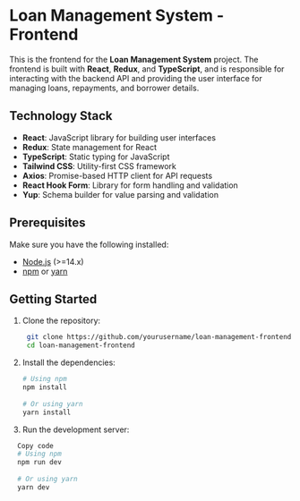 # Loan Management System - Frontend

This is the frontend for the **Loan Management System** project. The frontend is built with **React**, **Redux**, and **TypeScript**, and is responsible for interacting with the backend API and providing the user interface for managing loans, repayments, and borrower details.

## Technology Stack

- **React**: JavaScript library for building user interfaces
- **Redux**: State management for React
- **TypeScript**: Static typing for JavaScript
- **Tailwind CSS**: Utility-first CSS framework
- **Axios**: Promise-based HTTP client for API requests
- **React Hook Form**: Library for form handling and validation
- **Yup**: Schema builder for value parsing and validation

## Prerequisites

Make sure you have the following installed:

- [Node.js](https://nodejs.org/en/download/) (>=14.x)
- [npm](https://www.npmjs.com/) or [yarn](https://yarnpkg.com/)

## Getting Started

1. Clone the repository:

   ```bash
    git clone https://github.com/yourusername/loan-management-frontend.git
    cd loan-management-frontend

2. Install the dependencies:
   ```bash
   # Using npm
   npm install
  
   # Or using yarn
   yarn install
3. Run the development server:

```bash
  Copy code
  # Using npm
  npm run dev
  
  # Or using yarn
  yarn dev
